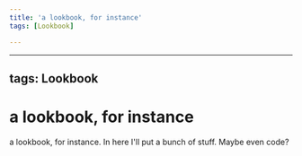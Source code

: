 ```yaml
---
title: 'a lookbook, for instance'
tags: [Lookbook]

---
```


---
tags: Lookbook
---

# a lookbook, for instance

a lookbook, for instance. In here I'll put a bunch of stuff. Maybe even code? 

